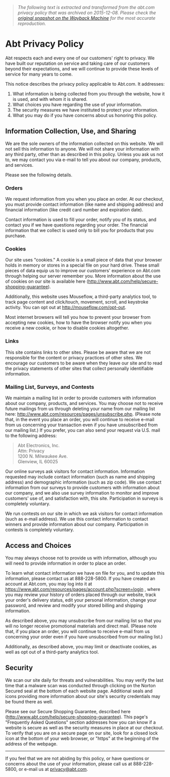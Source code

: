 > *The following text is extracted and transformed from the abt.com privacy policy that was archived on 2015-12-08. Please check the [original snapshot on the Wayback Machine](https://web.archive.org/web/20151208072306id_/http%3A//www.abt.com/help/privacy-policy) for the most accurate reproduction.*

# Abt Privacy Policy

Abt respects each and every one of our customers' right to privacy. We have built our reputation on service and taking care of our customers beyond their expectations, and we will continue to provide these levels of service for many years to come.

This notice describes the privacy policy applicable to Abt.com. It addresses: 

  1. What information is being collected from you through the website, how it is used, and with whom it is shared. 
  2. What choices you have regarding the use of your information. 
  3. The security measures we have instituted to protect your information. 
  4. What you may do if you have concerns about us honoring this policy. 



## **Information Collection, Use, and Sharing**

We are the sole owners of the information collected on this website. We will not sell this information to anyone. We will not share your information with any third party, other than as described in this policy. Unless you ask us not to, we may contact you via e-mail to tell you about our company, products, and services.

Please see the following details. 

### Orders

We request information from you when you place an order. At our checkout, you must provide contact information (like name and shipping address) and financial information (like credit card number and expiration date). 

Contact information is used to fill your order, notify you of its status, and contact you if we have questions regarding your order. The financial information that we collect is used only to bill you for products that you purchase. 

### Cookies

Our site uses "cookies." A cookie is a small piece of data that your browser holds in memory or stores in a special file on your hard drive. These small pieces of data equip us to improve our customers' experience on Abt.com through helping our server remember you. More information about the use of cookies on our site is available here (<http://www.abt.com/help/secure-shopping-guarantee>). 

Additionally, this website uses Mouseflow, a third-party analytics tool, to track page content and click/touch, movement, scroll, and keystroke activity. You can opt out at <http://mouseflow.com/opt-out>. 

Most internet browsers will tell you how to prevent your browser from accepting new cookies, how to have the browser notify you when you receive a new cookie, or how to disable cookies altogether. 

### Links 

This site contains links to other sites. Please be aware that we are not responsible for the content or privacy practices of other sites. We encourage our customers to be aware when they leave our site and to read the privacy statements of other sites that collect personally identifiable information. 

### Mailing List, Surveys, and Contests 

We maintain a mailing list in order to provide customers with information about our company, products, and services. You may choose not to receive future mailings from us through deleting your name from our mailing list here: <http://www.abt.com/resources/pages/unsubscribe.php>. (Please note that, in the event you place an order, you will continue to receive e-mail from us concerning your transaction even if you have unsubscribed from our mailing list.) If you prefer, you can also send your request via U.S. mail to the following address: 

> Abt Electronics, Inc.   
>  Attn: Privacy   
>  1200 N. Milwaukee Ave.   
>  Glenview, IL 60025 

Our online surveys ask visitors for contact information. Information requested may include contact information (such as name and shipping address) and demographic information (such as zip code). We use contact information from our surveys to provide customers with information about our company, and we also use survey information to monitor and improve customers' use of, and satisfaction with, this site. Participation in surveys is completely voluntary. 

We run contests on our site in which we ask visitors for contact information (such as e-mail address). We use this contact information to contact winners and provide information about our company. Participation in contests is completely voluntary. 

## **Access and Choices**

You may always choose not to provide us with information, although you will need to provide information in order to place an order. 

To learn what contact information we have on file for you, and to update this information, please contact us at 888-228-5800. If you have created an account at Abt.com, you may log into it at <https://www.abt.com/resources/pages/account.php?screen=login> , where you may review your history of orders placed through our website, track your order's delivery status, edit your personal information, change your password, and review and modify your stored billing and shipping information. 

As described above, you may unsubscribe from our mailing list so that you will no longer receive promotional materials and direct mail. (Please note that, if you place an order, you will continue to receive e-mail from us concerning your order even if you have unsubscribed from our mailing list.) 

Additionally, as described above, you may limit or deactivate cookies, as well as opt out of a third-party analytics tool. 

## **Security**

We scan our site daily for threats and vulnerabilities. You may verify the last time that a malware scan was conducted through clicking on the Norton Secured seal at the bottom of each website page. Additional seals and icons providing more information about our site's security credentials may be found there as well. 

Please see our Secure Shopping Guarantee, described here (<http://www.abt.com/help/secure-shopping-guarantee>). This page's "Frequently Asked Questions" section addresses how you can know if a website is secure as well as the security measures in place at our checkout. To verify that you are on a secure page on our site, look for a closed lock icon at the bottom of your web browser, or "https" at the beginning of the address of the webpage. 

*** 

If you feel that we are not abiding by this policy, or have questions or concerns about the use of your information, please call us at 888-228-5800, or e-mail us at privacy@abt.com. 
